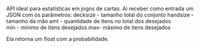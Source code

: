API ideal para estatísticas em jogos de cartas.
Ai receber como entrada um JSON com os parâmetros:
decksize - tamanho total do conjunto
handsize - tamanho da mão 
amt - quantidade de itens no total dos desejados  
min - mínimo de itens desejados 
max- máximo de itens desejados 

Ela retorna um float com a probabilidade.
